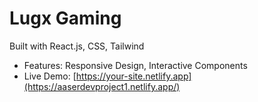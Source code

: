
# Lugx Gaming
Built with React.js, CSS, Tailwind

- Features: Responsive Design, Interactive Components
- Live Demo: [https://your-site.netlify.app](https://aaserdevproject1.netlify.app/)
